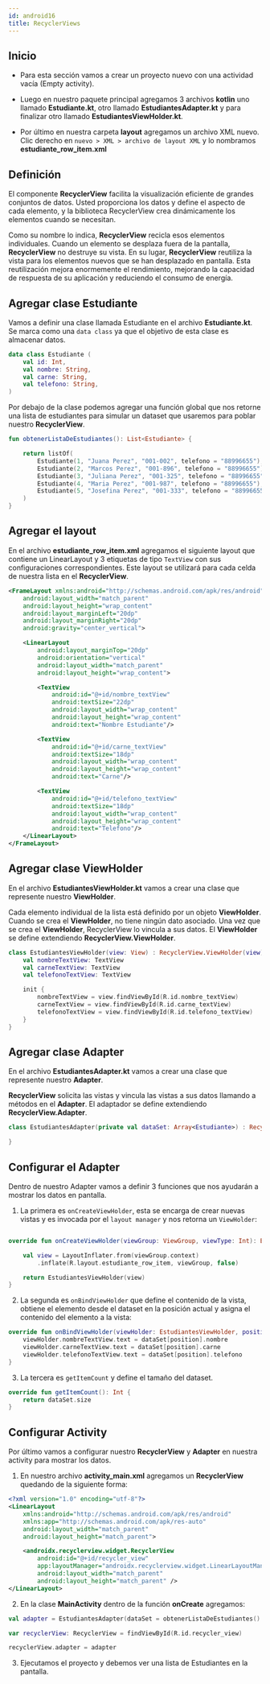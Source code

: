 ```yaml
---
id: android16
title: RecyclerViews
---
```


## Inicio

* Para esta sección vamos a crear un proyecto nuevo con una actividad vacía (Empty activity).

* Luego en nuestro paquete principal agregamos 3 archivos **kotlin** uno llamado **Estudiante.kt**, otro llamado **EstudiantesAdapter.kt** y para finalizar otro llamado **EstudiantesViewHolder.kt**.

* Por último en nuestra carpeta **layout** agregamos un archivo XML nuevo. Clic derecho en `nuevo > XML > archivo de layout XML` y lo nombramos **estudiante_row_item.xml**

## Definición

El componente **RecyclerView** facilita la visualización eficiente de grandes conjuntos de datos. Usted proporciona los datos y define el aspecto de cada elemento, y la biblioteca RecyclerView crea dinámicamente los elementos cuando se necesitan.

Como su nombre lo indica, **RecyclerView** recicla esos elementos individuales. Cuando un elemento se desplaza fuera de la pantalla, **RecyclerView** no destruye su vista. En su lugar, **RecyclerView** reutiliza la vista para los elementos nuevos que se han desplazado en pantalla. Esta reutilización mejora enormemente el rendimiento, mejorando la capacidad de respuesta de su aplicación y reduciendo el consumo de energía.

## Agregar clase Estudiante

Vamos a definir una clase llamada Estudiante en el archivo **Estudiante.kt**. Se marca como una `data class` ya que el objetivo de esta clase es almacenar datos.

```kotlin
data class Estudiante (
    val id: Int,
    val nombre: String,
    val carne: String,
    val telefono: String,
)
```

Por debajo de la clase podemos agregar una función global que nos retorne una lista de estudiantes para simular un dataset que usaremos para poblar nuestro **RecyclerView**.

```kotlin
fun obtenerListaDeEstudiantes(): List<Estudiante> {

    return listOf(
        Estudiante(1, "Juana Perez", "001-002", telefono = "88996655"),
        Estudiante(2, "Marcos Perez", "001-896", telefono = "88996655"),
        Estudiante(3, "Juliana Perez", "001-325", telefono = "88996655"),
        Estudiante(4, "Maria Perez", "001-987", telefono = "88996655"),
        Estudiante(5, "Josefina Perez", "001-333", telefono = "88996655"),
    )
}
```

## Agregar el layout

En el archivo **estudiante_row_item.xml** agregamos el siguiente layout que contiene un LinearLayout y 3 etiquetas de tipo `TextView` con sus configuraciones correspondientes. Este layout se utilizará para cada celda de nuestra lista en el **RecyclerView**.

```xml
<FrameLayout xmlns:android="http://schemas.android.com/apk/res/android"
    android:layout_width="match_parent"
    android:layout_height="wrap_content"
    android:layout_marginLeft="20dp"
    android:layout_marginRight="20dp"
    android:gravity="center_vertical">

    <LinearLayout
        android:layout_marginTop="20dp"
        android:orientation="vertical"
        android:layout_width="match_parent"
        android:layout_height="wrap_content">

        <TextView
            android:id="@+id/nombre_textView"
            android:textSize="22dp"
            android:layout_width="wrap_content"
            android:layout_height="wrap_content"
            android:text="Nombre Estudiante"/>

        <TextView
            android:id="@+id/carne_textView"
            android:textSize="18dp"
            android:layout_width="wrap_content"
            android:layout_height="wrap_content"
            android:text="Carne"/>

        <TextView
            android:id="@+id/telefono_textView"
            android:textSize="18dp"
            android:layout_width="wrap_content"
            android:layout_height="wrap_content"
            android:text="Telefono"/>
    </LinearLayout>
</FrameLayout>
```

## Agregar clase ViewHolder

En el archivo **EstudiantesViewHolder.kt** vamos a crear una clase que represente nuestro **ViewHolder**.

Cada elemento individual de la lista está definido por un objeto **ViewHolder**. Cuando se crea el **ViewHolder**, no tiene ningún dato asociado. Una vez que se crea el **ViewHolder**, RecyclerView lo vincula a sus datos. El **ViewHolder** se define extendiendo **RecyclerView.ViewHolder**.

```kotlin
class EstudiantesViewHolder(view: View) : RecyclerView.ViewHolder(view) {
    val nombreTextView: TextView
    val carneTextView: TextView
    val telefonoTextView: TextView

    init {
        nombreTextView = view.findViewById(R.id.nombre_textView)
        carneTextView = view.findViewById(R.id.carne_textView)
        telefonoTextView = view.findViewById(R.id.telefono_textView)
    }
}
```

## Agregar clase Adapter

En el archivo **EstudiantesAdapter.kt** vamos a crear una clase que represente nuestro **Adapter**.

**RecyclerView** solicita las vistas y vincula las vistas a sus datos llamando a métodos en el **Adapter**. El adaptador se define extendiendo **RecyclerView.Adapter**.

```kotlin
class EstudiantesAdapter(private val dataSet: Array<Estudiante>) : RecyclerView.Adapter<EstudiantesViewHolder>() {

}
```

## Configurar el Adapter

Dentro de nuestro Adapter vamos a definir 3 funciones que nos ayudarán a mostrar los datos en pantalla.

1. La primera es `onCreateViewHolder`, esta se encarga de crear nuevas vistas y es invocada por el `layout manager` y nos retorna un `ViewHolder`:

```kotlin

override fun onCreateViewHolder(viewGroup: ViewGroup, viewType: Int): EstudiantesViewHolder {

    val view = LayoutInflater.from(viewGroup.context)
        .inflate(R.layout.estudiante_row_item, viewGroup, false)

    return EstudiantesViewHolder(view)
}
```

2. La segunda es `onBindViewHolder` que define el contenido de la vista, obtiene el elemento desde el dataset en la posición actual y asigna el contenido del elemento a la vista:

```kotlin
override fun onBindViewHolder(viewHolder: EstudiantesViewHolder, position: Int) {
    viewHolder.nombreTextView.text = dataSet[position].nombre
    viewHolder.carneTextView.text = dataSet[position].carne
    viewHolder.telefonoTextView.text = dataSet[position].telefono
}
```

3. La tercera es `getItemCount` y define el tamaño del dataset.

```kotlin
override fun getItemCount(): Int {
    return dataSet.size
}
```

## Configurar Activity

Por último vamos a configurar nuestro **RecyclerView** y **Adapter** en nuestra activity para mostrar los datos.

1. En nuestro archivo **activity_main.xml** agregamos un **RecyclerView** quedando de la siguiente forma:

```xml
<?xml version="1.0" encoding="utf-8"?>
<LinearLayout
    xmlns:android="http://schemas.android.com/apk/res/android"
    xmlns:app="http://schemas.android.com/apk/res-auto"
    android:layout_width="match_parent"
    android:layout_height="match_parent">

    <androidx.recyclerview.widget.RecyclerView
        android:id="@+id/recycler_view"
        app:layoutManager="androidx.recyclerview.widget.LinearLayoutManager"
        android:layout_width="match_parent"
        android:layout_height="match_parent" />
</LinearLayout>
```

2. En la clase **MainActivity** dentro de la función **onCreate** agregamos:

```kotlin
val adapter = EstudiantesAdapter(dataSet = obtenerListaDeEstudiantes().toTypedArray())

var recyclerView: RecyclerView = findViewById(R.id.recycler_view)

recyclerView.adapter = adapter
```

3. Ejecutamos el proyecto y debemos ver una lista de Estudiantes en la pantalla.

